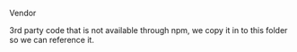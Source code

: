 Vendor

3rd party code that is not available through npm, we copy it in to this folder so we can reference it.